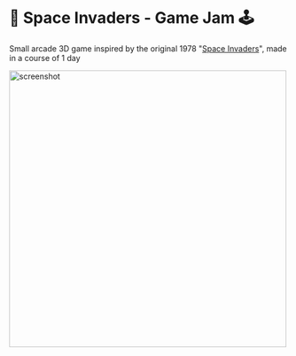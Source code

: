 # 👾 Space Invaders - Game Jam 🕹️

Small arcade 3D game inspired by the original 1978 "[Space Invaders](https://en.wikipedia.org/wiki/Space_Invaders)", made in a course of 1 day

<img alt="screenshot" src="https://cdn.discordapp.com/attachments/840158705990762506/1271471677993255024/SpaceGunner_SeNEM6FIdk.gif?ex=68b7a486&is=68b65306&hm=6b52ac6a7608a212cc06936f2201d499705bf491a00d2f65472e72ca53f5609d&" width="500px" />
